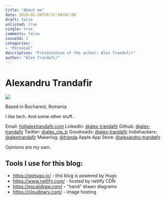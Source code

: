 ```yaml
---
title: "About me"
date: 2020-01-26T20:31:58+02:00
draft: false
unlisted: true
single: true
comments: false
issueId: 1
categories:
- "Personal"
description: "Presentation of the author: Alex Trandafir"
author: "Alex Trandafir"
---
```


# Alexandru Trandafir

<!-- <img src="/static/image/profile-picture.jpg"/> -->

<img src="https://res.cloudinary.com/livebashco/image/upload/v1580068240/profile-picture_i94pl1.jpg"/>

Based in Bucharest, Romania

I like tech. And some other stuff.. 

Email: <a href="mailto:hi@alextrandafir.com">hi@alextrandafir.com</a> 
LinkedIn:  <a href="https://www.linkedin.com/in/alexandru-trandafir-a3b9534b/">@alex-trandafir</a>
Github: <a href="https://github.com/alex-trandafir/">@alex-trandafir</a>
Twitter: <a href="https://twitter.com/alex_cip_tr">@alex_cip_tr</a>
Goodreads: <a href="https://goodreads.com/alex-trandafir">@alex-trandafir</a>
Indiehackers: <a href="https://www.indiehackers.com/alextrandafir">@alextrandafir</a>
Makerlog: <a href="https://getmakerlog.com/users/tranda">@tranda</a>
Apple App Store: <a href="https://apps.apple.com/us/developer/alexandru-trandafir/id1565207226">@alexandru-trandafir</a>


Opinions are my own. 


## Tools I use for this blog: 

* https://gohugo.io/ - this blog is powered by Hugo
* https://www.netlify.com/ - hosted by netlify CDN
* https://excalidraw.com/ - "hand" drawn diagrams
* https://cloudinary.com/ - image hosting
